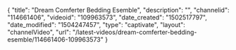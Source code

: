 {
    "title": "Dream Comferter Bedding Esemble",
    "description": "",
    "channelid": "114661406",
    "videoid": "109963573",
    "date_created": "1502517797",
    "date_modified": "1504247457",
    "type": "captivate",
    "layout": "channelVideo",
    "url": "\/latest-videos\/dream-comferter-bedding-esemble\/114661406-109963573"
}